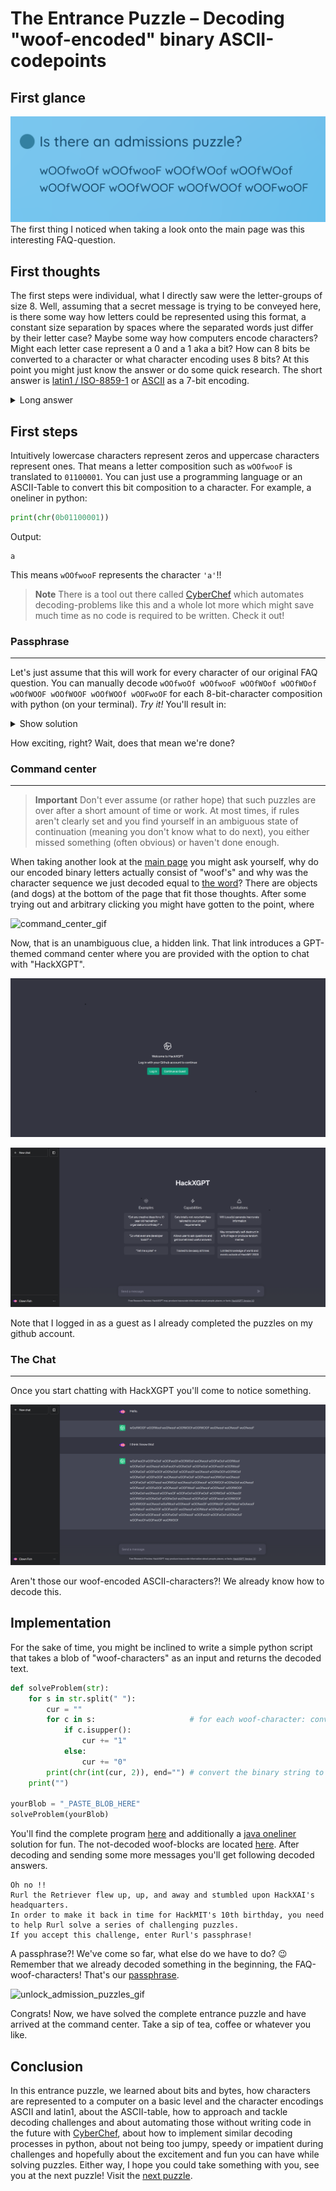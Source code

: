 # The Entrance Puzzle – Decoding "woof-encoded" binary ASCII-codepoints
## First glance

![FAQ_question](./../images/admission_puzzle_faq.png)
The first thing I noticed when taking a look onto the main page was this interesting FAQ-question. 
## First thoughts
The first steps were individual, what I directly saw were the letter-groups of size 8. Well, assuming that a secret message is trying to be conveyed here, is there some way how letters could be represented using this format, a constant size separation by spaces where the separated words just differ by their letter case? Maybe some way how computers encode characters? Might each letter case represent a 0 and a 1 aka a bit? How can 8 bits be converted to a character or what character encoding uses 8 bits? At this point you might just know the answer or do some quick research. The short answer is [latin1 / ISO-8859-1](https://en.wikipedia.org/wiki/ISO/IEC_8859-1) or [ASCII](https://en.wikipedia.org/wiki/ASCII) as a 7-bit encoding. <details markdown="1"><summary>Long answer</summary> </br>
In general there are many character encodings out there that map basic characters to one byte. ASCII (American Standard Code for Information Interchange) is one of the oldest and one of the most popular character encodings. It uses a lookup-table to map integers (code points) to characters. The [hex](https://en.wikipedia.org/wiki/Hexadecimal) code point range 0x30-0x39 represents for example the numbers 0-9 and the ranges 0x41-0x60 and 0x61-0x80 represent the character ranges A-Z and a-z, respectively. It is indeed useful to memorize those ranges(easier to memorize in hex than in the decimal system) to write applications that do some sophisticated character comparison, concatenation, generation or whatever you can think of. Try to write a random alphanumerical character string generator, of length n (for example `'aI279Ah2K8sekQsB2'` might be a valid output string where n = 17). In programming languages, you are able to cast (convert) those code points directly into characters. For example, converting the 0x41 ASCII-Codepoint into `'A'`: </br>

Java or C#
```java
char c = (char)0x41;
```
Python
```python
c = chr(0x41)
```
Ruby
```ruby
c = 0x41.chr
```
PSL (Powershell)
```powershell
$c = [char]0x41
```
JavaScript
```js
c = String.fromCodePoint(0x41)
```
C or C++
```c
char c = 0x41;
```
Languages that don't allow arbitrary conversion of types are called type-safe languages. Java as a type-safe language still allows implicit conversions, for example `float f = 2;`, where an integer gets implicitly converted to a float. On the other hand, the float-integer conversion relation isn't mutual in Java, you cannot do following: ~~`int i = 2.3;`~~ </br>
<details><summary>Even more</summary></br>

The ASCII encoding generally uses all code points from 0-127, all in all 128 or $2^7$ code points, that means they can be represented using 7 bits, even though, because types are 8-bit aligned in general (nowadays), programming languages use 8 bits to represent an ASCII-character (or even more, but that is out of the scope of this Write-Up). ISO-8859-1 or also sometimes referred to as latin1 offers support for some more characters, including accented characters and [umlauts](https://en.wikipedia.org/wiki/Umlaut_(diacritic)). Most programming languages nowadays support modern Unicode Transformation Formats (UTF) such as UTF-16 that support a much wider range of characters and have to be represented using multiple bytes. Encodings are called ASCII-compatible if the first 128 codepoint-mappings (first characters sorted by codepoint value) of the respective encoding are identical to the ASCII-codepoint-mappings. New versions of modern programming languages also at most times include a variable-width encoding, which saves space by storing sets of characters (that have a specific relation) with the smallest possible byte-per-character count of the character with the highest codepoint.
</details></details>

## First steps

Intuitively lowercase characters represent zeros and uppercase characters represent ones. That means a letter composition such as `wOOfwooF` is translated to `01100001`. You can just use a programming language or an ASCII-Table to convert this bit composition to a character. For example, a oneliner in python:
```python
print(chr(0b01100001))
```
Output:
```text
a
```
This means `wOOfwooF` represents the character `'a'`!!
> **Note**
> There is a tool out there called [CyberChef](https://gchq.github.io/CyberChef/) which automates decoding-problems like this and a whole lot more which might save much time as no code is required to be written. Check it out!
### Passphrase

---
 Let's just assume that this will work for every character of our original FAQ question. You can manually decode `wOOfwoOf wOOfwooF wOOfWOof wOOfWOof wOOfWOOF wOOfWOOF wOOfWOOf wOOFwoOF` for each 8-bit-character composition with python (on your terminal). *Try it!* You'll result in: <details><summary>Show solution</summary>balloons</details>

How exciting, right? Wait, does that mean we're done?
### Command center

---
> **Important**
> Don't ever assume (or rather hope) that such puzzles are over after a short amount of time or work. At most times, if rules aren't clearly set and you find yourself in an ambiguous state of continuation (meaning you don't know what to do next), you either missed something (often obvious) or haven't done enough.

When taking another look at the [main page](./../gifs/main_page.gif) you might ask yourself, why do our encoded binary letters actually consist of "woof's" and why was the character sequence we just decoded equal to [the word](#passphrase)? There are objects (and dogs) at the bottom of the page that fit those thoughts. After some trying out and arbitrary clicking you might have gotten to the point, where

![command_center_gif](./../gifs/command_center.gif)

Now, that is an unambiguous clue, a hidden link. That link introduces a GPT-themed command center where you are provided with the option to chat with "HackXGPT".

![login_center](./../images/login_center.png)

![command_center](./../images/command_center.png)

Note that I logged in as a guest as I already completed the puzzles on my github account.
### The Chat

---
Once you start chatting with HackXGPT you'll come to notice something.

![chat](./../images/chat.png)

Aren't those our woof-encoded ASCII-characters?! We already know how to decode this. 
## Implementation

For the sake of time, you might be inclined to write a simple python script that takes a blob of "woof-characters" as an input and returns the decoded text.
```python
def solveProblem(str):
    for s in str.split(" "):
        cur = ""
        for c in s:                     # for each woof-character: convert upper- and lowercase characters to a 1 and 0, respectively
            if c.isupper():
                cur += "1"
            else:
                cur += "0"
        print(chr(int(cur, 2)), end="") # convert the binary string to an int with base 2, the int, according to the ASCII-table, to a char and print it
    print("")

yourBlob = "_PASTE_BLOB_HERE"
solveProblem(yourBlob)
```
You'll find the complete program [here](./code/EntrancePuzzle.py) and additionally a [java oneliner](./code/EntrancePuzzle.java) solution for fun. The not-decoded woof-blocks are located [here](./logs/chat_woofs.log).
After decoding and sending some more messages you'll get following decoded answers.
```text
Oh no !!
Rurl the Retriever flew up, up, and away and stumbled upon HackXAI's headquarters.
In order to make it back in time for HackMIT's 10th birthday, you need to help Rurl solve a series of challenging puzzles.
If you accept this challenge, enter Rurl's passphrase!
```
A passphrase?! We've come so far, what else do we have to do? :wink: Remember that we already decoded something in the beginning, the FAQ-woof-characters! That's our [passphrase](#passphrase).

![unlock_admission_puzzles_gif](./../gifs/unlock_admission_puzzles.gif)

Congrats! Now, we have solved the complete entrance puzzle and have arrived at the command center. Take a sip of tea, coffee or whatever you like.

## Conclusion

In this entrance puzzle, we learned about bits and bytes, how characters are represented to a computer on a basic level and the character encodings ASCII and latin1, about the ASCII-table, how to approach and tackle decoding challenges and about automating those without writing code in the future with [CyberChef](https://gchq.github.io/CyberChef/), about how to implement similar decoding processes in python, about not being too jumpy, speedy or impatient during challenges and hopefully about the excitement and fun you can have while solving puzzles. Either way, I hope you could take something with you, see you at the next puzzle! Visit the [next puzzle](./../gaslight/).